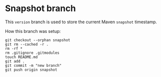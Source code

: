 # Snapshot branch

This `version` branch is used to store the current Maven `snapshot` timestamp.

How this branch was setup:
```
git checkout --orphan snapshot
git rm --cached -r .
rm -rf *
rm .gitignore .gitmodules
touch README.md
git add .
git commit -m "new branch"
git push origin snapshot
```
